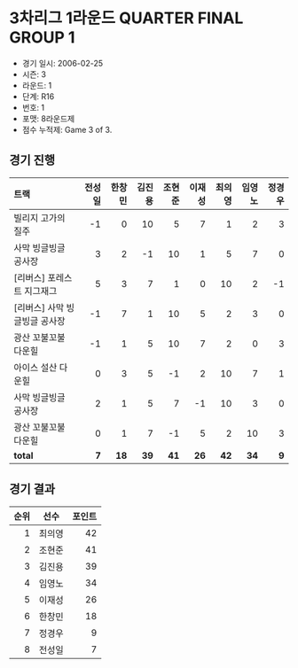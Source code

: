 # 3차리그 1라운드 QUARTER FINAL GROUP 1

- 경기 일시: 2006-02-25
- 시즌: 3
- 라운드: 1
- 단계: R16
- 번호: 1
- 포맷: 8라운드제
- 점수 누적제: Game 3 of 3.





## 경기 진행

| 트랙 | 전성일 | 한창민 | 김진용 | 조현준 | 이재성 | 최의영 | 임영노 | 정경우 |
|:---|---:|---:|---:|---:|---:|---:|---:|---:|
| 빌리지 고가의 질주 | -1 | 0 | 10 | 5 | 7 | 1 | 2 | 3 |
| 사막 빙글빙글 공사장 | 3 | 2 | -1 | 10 | 1 | 5 | 7 | 0 |
| [리버스] 포레스트 지그재그 | 5 | 3 | 7 | 1 | 0 | 10 | 2 | -1 |
| [리버스] 사막 빙글빙글 공사장 | -1 | 7 | 1 | 10 | 5 | 2 | 3 | 0 |
| 광산 꼬불꼬불 다운힐 | -1 | 1 | 5 | 10 | 7 | 2 | 0 | 3 |
| 아이스 설산 다운힐 | 0 | 3 | 5 | -1 | 2 | 10 | 7 | 1 |
| 사막 빙글빙글 공사장 | 2 | 1 | 5 | 7 | -1 | 10 | 3 | 0 |
| 광산 꼬불꼬불 다운힐 | 0 | 1 | 7 | -1 | 5 | 2 | 10 | 3 |
| __total__ | __7__ | __18__ | __39__ | __41__ | __26__ | __42__ | __34__ | __9__ |




## 경기 결과

| 순위 | 선수 | 포인트 |
|---:|:---:|---:|
| 1 | 최의영 | 42 |
| 2 | 조현준 | 41 |
| 3 | 김진용 | 39 |
| 4 | 임영노 | 34 |
| 5 | 이재성 | 26 |
| 6 | 한창민 | 18 |
| 7 | 정경우 | 9 |
| 8 | 전성일 | 7 |

